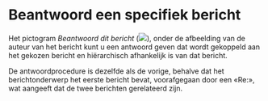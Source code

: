 # Beantwoord een specifiek bericht

Het pictogram _Beantwoord dit bericht_ \(![](../../.gitbook/assets/images89.png)\), onder de afbeelding van de auteur van het bericht kunt u een antwoord geven dat wordt gekoppeld aan het gekozen bericht en hiërarchisch afhankelijk is van dat bericht.

De antwoordprocedure is dezelfde als de vorige, behalve dat het berichtonderwerp het eerste bericht bevat, voorafgegaan door een «Re:», wat aangeeft dat de twee berichten gerelateerd zijn.

